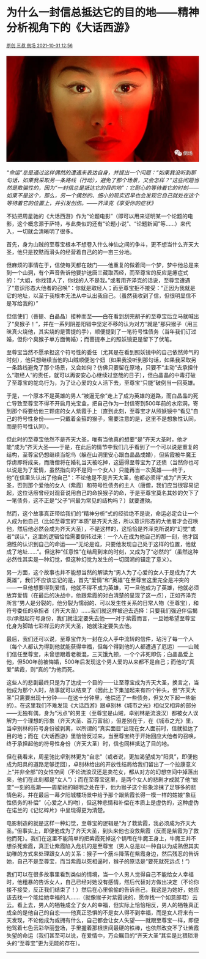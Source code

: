 # 为什么一封信总抵达它的目的地——精神分析视角下的《大话西游》

<sup>[原创 三叔 倒场 2021-10-31 12:56](https://mp.weixin.qq.com/s/jisQbiP4lipwDN_O2oobnA)</sup>

![T](640x.webp)

*“命运”总是通过这样偶然的遭遇来表达自身，并提出一个问题：“如果我没听到那句话，如果我采取另一条路线（行动），避免了那个场景，又会怎样？”这些问题当然是欺骗性的，因为“一封信总是抵达它的目的地”：它耐心的等待着它的时刻——如果不是这个，那么，另一个偶然的、细小的现实迟早也会发现它自己就处在这个等待着它的位置上，并引发创伤。——齐泽克《享受你的症状》*

不妨把周星驰的《大话西游》作为“论题电影”（即可以用来证明某一个论题的电影，这个概念源于萨特，与此类似的还有“论题小说”、“论题新闻”等……）来代入，一切就会清晰明了很多。

首先，身为山贼的至尊宝根本不想卷入什么神仙之间的争斗，更不想当什么齐天大圣，他只是狡黠而滑头的经营着自己的的一亩三分地。

但麻烦的事情在于，信使每天都在敲门——他重复的做着同一个梦，梦中他总是来到一个山洞，有个声音告诉他要护送唐三藏取西经，而至尊宝的反应是癔症式的：“大姐，你找错人了，你找的人不是我。”或者用齐泽克的话说，至尊宝遭遇了“意识形态大他者的召唤”：你就是取经人；而至尊宝拒不接受：“正因为我就是它的地址，以至于我根本无法从中认出我自己。（虽然我收到了信，但很明显信不是写给我的）”

但信使们（菩提、白晶晶）接种而至——白在看到刮完胡子的至尊宝后立马就喊出了“臭猴子！”，并在一系列阴差阳错中坚定不移的认为对方“就是”那只猴子（用三昧真火烧他，其实烧的是菩提的手），顺便提到了一笔符号性债务（当年我们订过婚，但你个臭猴子单方面悔婚）；而菩提奉上的照妖镜更是留下了伏笔。

至尊宝当然不愿承担这个符号性的委任（尤其是在看到照妖镜中的自己依然帅气的时刻），他只想继续当他的山贼顺便泡个妞（如果我没听到那句话，如果我采取另一条路线避免了那个场景，又会如何？仿佛只要留在原地，只要不“主动”去承担什么“取经人”的责任，就可以再安安心心继续过悠哉的日子），但白晶晶的中毒打破了至尊宝的鸵鸟行为，为了让心爱的女人活下去，至尊宝“只能”破例当一回英雄。

于是，一个原本不是英雄的男人“被逼无奈”走上了成为英雄的道路，而白晶晶的死亡导致至尊宝不得不开启月光宝盒，把自己作为一封信寄到500年前的水帘洞，寄到那个将要给他三颗痣的女人紫霞手上（直到此刻，至尊宝才从照妖镜中“看见”自己的符号性身份——一只戴着金箍的猴子，需要注意的是，这里不是想象性认同，而是符号性认同）。

但此时的至尊宝依然不是齐天大圣，唯有当他真的想要“是”齐天大圣时，他才能“成为”齐天大圣——于是，在此后的情节中我们几乎看到了一个可以说是重复的结构，至尊宝仍想继续当鸵鸟（躲在山洞里安心跟白晶晶成婚），但紫霞被牛魔王俘虏即将成亲，而唐僧将在婚礼当天被吃掉，这逼得至尊宝为了还债（当然你也可以说是为了爱情，虽然指向的不是同一个女人）只能再当一次英雄——终于，他“在信里头认出了他自己”：不论他是不是齐天大圣，他都必须得“成为”齐天大圣，否则那个爱他的女人（紫霞）和符号性债务的主人（唐僧，我们应当很容易记起，这位话痨曾经对观音说用自己的命换猴子的命，于是至尊宝莫名其妙的欠下了一笔债务，这不正是“父子”间最为常见的结构吗？）就要遭殃。

然而，这个故事真正带给我们的“精神分析”式的经验绝不是说，命运必定会让一个人成为他自己（比如至尊宝的“本质”是齐天大圣，所以意识形态的大他者才会召唤他，然后他必然会成为齐天大圣），不是这样的，这恰恰是齐泽克所说的“幻觉”或者“误认”，这里的逻辑恰恰需要倒转过来：一个人在成为他自己的那一刻，他才回溯性的认识到自己的命运——“无论是谁，只要他发现自己处于这样的位置，他就成了地址……”。但这种“任意性”在结局到来的时刻，又成为了“必然的”（虽然这种必然性其实是一种幻觉，但这种幻觉为发生的一切回溯的锚定了意义）。

另一方面，这个故事也并不能想当然的解读为“男人为了心爱的女人于是成为了大英雄”，我们不应该忘记的是，首先“爱情”和“英雄”在至尊宝这里完全是冲突的——一旦他想要得到爱情，他就不得不成为英雄，可一旦他成为了英雄，他就必须放弃爱情（在最后的决战中，他跟紫霞的对白清楚的呈现了这一点），正如齐泽克所言“男人是分裂的，他分裂为懦弱的、可以发生性关系的日常人物（至尊宝），和符号委任的承担者（齐天大圣）……我们就这样被迫去选择：只要我们强迫伴侣揭示/承担起符号身份，我们就注定要失去他——对于紫霞而言，一旦她希望至尊宝化身为脚踏七彩祥云的齐天大圣，她就注定要失去他。

最后，我们还可以说，至尊宝作为一封在众人手中流转的信件，玷污了每一个人（每个人都认为得到他就能获得幸福，但每个得到他的人都遭遇了厄运）——山贼们信任至尊宝，未曾想跟着老板混，三天饿九顿，一个个非死即伤；白晶晶爱上他，但500年前被悔婚，500年后发现这个男人爱的从来都不是自己；而他的“真爱”紫霞，则“真的”为他而死。

这些人的悲剧最终只是为了达成一个目的——让至尊宝成为齐天大圣，换言之，当他成为那个人时，故事就可以结束了（因此上下集加起来有四个钟头，但“齐天大圣”只需要出现十分钟——在这十分钟里，他偿还了一些债务，但又欠下起一些新的）。在这里我们不难发现《大话西游》跟卓别林《城市之光》相似又相异的部分——无独有偶，身为“污点”的男主（至尊宝是山贼，卓别林是流浪汉）都被女人误解为一个理想的形象（齐天大圣、百万富翁），但差别在于，在《城市之光》里，当卓别林的符号身份被剥离，以所谓的“真实面目”出现在女人面前时，信就抵达了目的地；而在《大话西游》里恰恰反过来，当至尊宝终于开始回应大他者的召唤，终于承担起他的符号性身份（齐天大圣）时，信也同样抵达了目的地。

但在我看来，周星驰比卓别林更为“自恋”（或者说，更加渴望成为“阳具”，即便他成为阳具的道路足够迂回），卓别林给出的开放性结局给我们留出了一个拉康意义上“并非全部”的女性空间（不论流浪汉还是卖花女，都从对方的幻想空间中掉落出来，他们在此刻都是“女人”）；而在至尊宝这里，是两个女人的悲剧才成就了他“蜕变”一刻的高潮——周星驰的聪明之处在于，他为猴子这个形象涂抹了足够多的悲情色彩，并在最后一幕夕阳城楼场景中给予那个跟紫霞长得一模一样的姑娘“象征性债务的补偿”（心爱之人的吻），但这种悲情和补偿在本质上是虚伪的，这种虚伪在诺兰的《记忆碎片》中呈现得更为清楚。

电影制造的就是这样一种幻觉，至尊宝的逻辑是“为了救紫霞，我必须成为齐天大圣。”但事实上，即便他成为了齐天大圣，到头来他也没救紫霞（反而是紫霞为了救他而死）。我们在这里不能简单的把紫霞死掉这个锅甩在牛魔王身上，牛魔王并不想杀死紫霞，真正让紫霞陷入危机的是至尊宝（男人总是以一种自以为成熟但其实幼稚的方式来处理跟女人的关系：猴子一个筋斗降落在紫霞身边，然后残忍的告诉她，自己不是至尊宝，而当紫霞以死相逼时，猴子的原话是“要死就死远点！”）

我们可以在很多故事里看到类似的情境，当一个人男人觉得自己不能给女人幸福时，他粗暴的告诉女人，自己已经对她没有感情，然后代替对方做出决定（不论你接不接受，反正我们结束了！）然后在心里偷偷的告诉自己，我这是为她好，她应该去找一个能给她幸福的人……（就像猴子对紫霞说的，愿你找一个如意郎君）云云。看上去，男人的牺牲成全了女人的幸福，但实际上恰恰相反，男人的牺牲真正成全的是他自己的自恋——他真正恐惧的不是女人得不到幸福，而是女人将来有一天发现，不论他成为或拥有什么，自己都会让女人失望——就跟至尊宝一样，即便他驾着七色云彩华丽登场，手里握着那根世间最硬的铁棒，也依然改变不了让紫霞失望的命运（我们甚至可以说，在爱情中，万众瞩目的“齐天大圣”其实是比猥琐滑头的“至尊宝”更为无能的存在）。

-------------------------------------------
